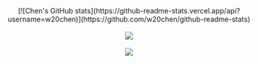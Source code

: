 <center>
[![Chen's GitHub stats](https://github-readme-stats.vercel.app/api?username=w20chen)](https://github.com/w20chen/github-readme-stats)
</center><br>

<div align="center"> 
<img src="https://github-readme-stats.vercel.app/api/top-langs/?username=w20chen&hide_title=true&hide_border=true&layout=compact&langs_count=6&text_color=000&icon_color=fff&bg_color=0,52fa5a,4dfcff,c64dff&theme=graywhite" />
</div><br>

<div align="center">
<img src="https://visitor-badge.glitch.me/badge?page_id=w20chen" />
</div><br>
